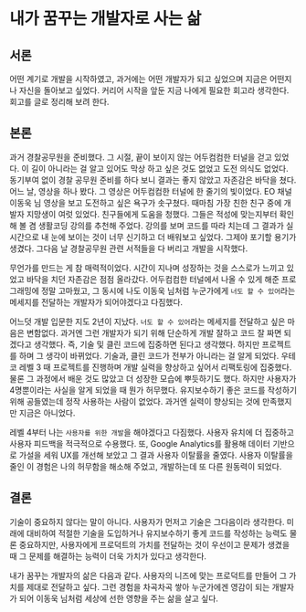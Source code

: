 # 내가 꿈꾸는 개발자로 사는 삶

## 서론

어떤 계기로 개발을 시작하였고, 과거에는 어떤 개발자가 되고 싶었으며 지금은 어떤지 나 자신을 돌아보고 싶었다. 커리어 시작을 앞둔 지금 나에게 필요한 회고라 생각한다. 회고를 글로 정리해 보려 한다.

## 본론

과거 경찰공무원을 준비했다. 그 시절, 끝이 보이지 않는 어두컴컴한 터널을 걷고 있었다. 이 길이 아니라는 걸 알고 있어도 막상 하고 싶은 것도 없었고 도전 의식도 없었다. 동기부여 없이 경찰 공무원 준비를 하다 보니 결과는 좋지 않았고 자존감은 바닥을 쳤다. 어느 날, 영상을 하나 봤다. 그 영상은 어두컴컴한 터널에 한 줄기의 빛이었다. EO 채널 이동욱 님 영상을 보고 도전하고 싶은 욕구가 솟구쳤다. 때마침 가장 친한 친구 중에 개발자 지망생이 여럿 있었다. 친구들에게 도움을 청했다. 그들은 적성에 맞는지부터 확인해 볼 겸 생활코딩 강의를 추천해 주었다. 강의를 보며 코드를 따라 치는데 그 결과가 실시간으로 내 눈에 보이는 것이 너무 신기하고 더 배워보고 싶었다. 그제야 포기할 용기가 생겼다. 그다음 날 경찰공무원 관련 서적들을 다 버리고 개발을 시작했다.

무언가를 만드는 게 참 매력적이었다. 시간이 지나며 성장하는 것을 스스로가 느끼고 있었고 바닥을 치던 자존감은 점점 올라갔다. 어두컴컴한 터널에서 나올 수 있게 해준 프로그래밍에 정말 고마웠고, 그 동시에 나도 이동욱 님처럼 누군가에게 `너도 할 수 있어`라는 메세지를 전달하는 개발자가 되어야겠다고 다짐했다.

어느덧 개발 입문한 지도 2년이 지났다. `너도 할 수 있어`라는 메세지를 전달하고 싶은 마음은 변함없다. 과거엔 그런 개발자가 되기 위해 단순하게 개발 잘하고 코드 잘 짜면 되겠다고 생각했다. 즉, 기술 및 클린 코드에 집중하면 된다고 생각했다. 하지만 프로젝트를 하며 그 생각이 바뀌었다. 기술과, 클린 코드가 전부가 아니라는 걸 알게 되었다. 우테코 레벨 3 때 프로젝트를 진행하며 개발 실력을 향상하고 싶어서 리팩토링에 집중했다. 물론 그 과정에서 배운 것도 많았고 더 성장한 모습에 뿌듯하기도 했다. 하지만 사용자가 4명뿐이라는 사실을 알게 되었을 때 뭔가 허무했다. 유지보수하기 좋은 코드를 작성하기 위해 공들였는데 정작 사용하는 사람이 없었다. 과거엔 실력이 향상되는 것에 만족했지만 지금은 아니었다.

레벨 4부터 나는 `사용자를 위한 개발`을 해야겠다고 다짐했다. 사용자 유치에 더 집중하고 사용자 피드백을 적극적으로 수용했다. 또, Google Analytics를 활용해 데이터 기반으로 가설을 세워 UX를 개선해 보았고 그 결과 사용자 이탈률을 줄였다. 사용자 이탈률을 줄인 이 경험은 나의 허무함을 해소해 주었고, 개발하는데 또 다른 원동력이 되었다.

## 결론

기술이 중요하지 않다는 말이 아니다. 사용자가 먼저고 기술은 그다음이라 생각한다. 미래에 대비하여 적절한 기술을 도입하거나 유지보수하기 좋게 코드를 작성하는 능력도 물론 중요하지만, 사용자에게 프로덕트의 가치를 전달하는 것이 우선이고 문제가 생겼을 때 그 문제를 해결하는 능력이 더욱 가치가 있다고 생각한다.

내가 꿈꾸는 개발자의 삶은 다음과 같다. 사용자의 니즈에 맞는 프로덕트를 만들어 그 가치를 제대로 전달하고 싶다. 그런 경험을 차곡차곡 쌓아 누군가에겐 영감이 되는 개발자가 되어 이동욱 님처럼 세상에 선한 영향을 주는 삶을 살고 싶다.
